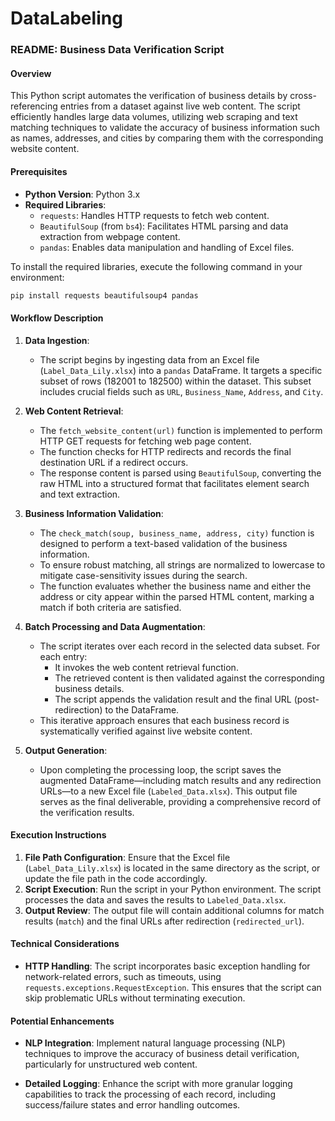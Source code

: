 # DataLabeling
### README: Business Data Verification Script

#### Overview
This Python script automates the verification of business details by cross-referencing entries from a dataset against live web content. The script efficiently handles large data volumes, utilizing web scraping and text matching techniques to validate the accuracy of business information such as names, addresses, and cities by comparing them with the corresponding website content.

#### Prerequisites

- **Python Version**: Python 3.x
- **Required Libraries**:
  - `requests`: Handles HTTP requests to fetch web content.
  - `BeautifulSoup` (from `bs4`): Facilitates HTML parsing and data extraction from webpage content.
  - `pandas`: Enables data manipulation and handling of Excel files.

To install the required libraries, execute the following command in your environment:
```bash
pip install requests beautifulsoup4 pandas
```

#### Workflow Description

1. **Data Ingestion**:
   - The script begins by ingesting data from an Excel file (`Label_Data_Lily.xlsx`) into a `pandas` DataFrame. It targets a specific subset of rows (182001 to 182500) within the dataset. This subset includes crucial fields such as `URL`, `Business_Name`, `Address`, and `City`.

2. **Web Content Retrieval**:
   - The `fetch_website_content(url)` function is implemented to perform HTTP GET requests for fetching web page content. 
   - The function checks for HTTP redirects and records the final destination URL if a redirect occurs.
   - The response content is parsed using `BeautifulSoup`, converting the raw HTML into a structured format that facilitates element search and text extraction.

3. **Business Information Validation**:
   - The `check_match(soup, business_name, address, city)` function is designed to perform a text-based validation of the business information. 
   - To ensure robust matching, all strings are normalized to lowercase to mitigate case-sensitivity issues during the search.
   - The function evaluates whether the business name and either the address or city appear within the parsed HTML content, marking a match if both criteria are satisfied.

4. **Batch Processing and Data Augmentation**:
   - The script iterates over each record in the selected data subset. For each entry:
     - It invokes the web content retrieval function.
     - The retrieved content is then validated against the corresponding business details.
     - The script appends the validation result and the final URL (post-redirection) to the DataFrame.
   - This iterative approach ensures that each business record is systematically verified against live website content.

5. **Output Generation**:
   - Upon completing the processing loop, the script saves the augmented DataFrame—including match results and any redirection URLs—to a new Excel file (`Labeled_Data.xlsx`). This output file serves as the final deliverable, providing a comprehensive record of the verification results.

#### Execution Instructions
1. **File Path Configuration**: Ensure that the Excel file (`Label_Data_Lily.xlsx`) is located in the same directory as the script, or update the file path in the code accordingly.
2. **Script Execution**: Run the script in your Python environment. The script processes the data and saves the results to `Labeled_Data.xlsx`.
3. **Output Review**: The output file will contain additional columns for match results (`match`) and the final URLs after redirection (`redirected_url`).

#### Technical Considerations

- **HTTP Handling**: The script incorporates basic exception handling for network-related errors, such as timeouts, using `requests.exceptions.RequestException`. This ensures that the script can skip problematic URLs without terminating execution.

#### Potential Enhancements

- **NLP Integration**: Implement natural language processing (NLP) techniques to improve the accuracy of business detail verification, particularly for unstructured web content.
  
- **Detailed Logging**: Enhance the script with more granular logging capabilities to track the processing of each record, including success/failure states and error handling outcomes.
